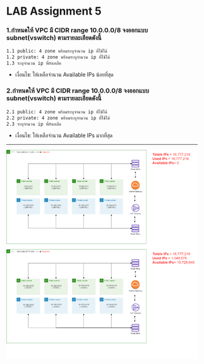 # **LAB Assignment 5**
### 1.กำหนดให้ VPC มี CIDR range 10.0.0.0/8 จงออกแบบ subnet(vswitch) ตามรายละเอียดดังนี้
    1.1 public: 4 zone พร้อมระบุจำนวน ip ที่ใช้ได้
    1.2 private: 4 zone พร้อมระบุจำนวน ip ที่ใช้ได้
    1.3 ระบุจำนวน ip ที่ยังเหลือ
    
* เงื่อนไข: ให้เหลือจำนวน Available IPs น้อยที่สุด

### 2.กำหนดให้ VPC มี CIDR range 10.0.0.0/8 จงออกแบบ subnet(vswitch) ตามรายละเอียดดังนี้
    2.1 public: 4 zone พร้อมระบุจำนวน ip ที่ใช้ได้
    2.2 private: 4 zone พร้อมระบุจำนวน ip ที่ใช้ได้
    2.3 ระบุจำนวน ip ที่ยังเหลือ
    
* เงื่อนไข: ให้เหลือจำนวน Available IPs มากที่สุด

***  ***
![Alt text](./Example.png)